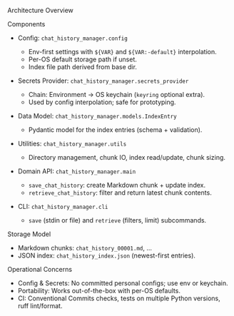Architecture Overview

Components

- Config: `chat_history_manager.config`
  - Env-first settings with `${VAR}` and `${VAR:-default}` interpolation.
  - Per-OS default storage path if unset.
  - Index file path derived from base dir.

- Secrets Provider: `chat_history_manager.secrets_provider`
  - Chain: Environment → OS keychain (`keyring` optional extra).
  - Used by config interpolation; safe for prototyping.

- Data Model: `chat_history_manager.models.IndexEntry`
  - Pydantic model for the index entries (schema + validation).

- Utilities: `chat_history_manager.utils`
  - Directory management, chunk IO, index read/update, chunk sizing.

- Domain API: `chat_history_manager.main`
  - `save_chat_history`: create Markdown chunk + update index.
  - `retrieve_chat_history`: filter and return latest chunk contents.

- CLI: `chat_history_manager.cli`
  - `save` (stdin or file) and `retrieve` (filters, limit) subcommands.

Storage Model

- Markdown chunks: `chat_history_00001.md`, ...
- JSON index: `chat_history_index.json` (newest-first entries).

Operational Concerns

- Config & Secrets: No committed personal configs; use env or keychain.
- Portability: Works out-of-the-box with per-OS defaults.
- CI: Conventional Commits checks, tests on multiple Python versions, ruff lint/format.


